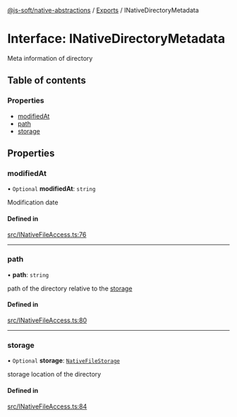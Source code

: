 [@js-soft/native-abstractions](../README.md) / [Exports](../modules.md) / INativeDirectoryMetadata

# Interface: INativeDirectoryMetadata

Meta information of directory

## Table of contents

### Properties

- [modifiedAt](INativeDirectoryMetadata.md#modifiedat)
- [path](INativeDirectoryMetadata.md#path)
- [storage](INativeDirectoryMetadata.md#storage)

## Properties

### modifiedAt

• `Optional` **modifiedAt**: `string`

Modification date

#### Defined in

[src/INativeFileAccess.ts:76](https://github.com/js-soft/ts-native-access/blob/dceb9d6/packages/abstractions/src/INativeFileAccess.ts#L76)

___

### path

• **path**: `string`

path of the directory relative to the [storage](INativeDirectoryMetadata.md#storage)

#### Defined in

[src/INativeFileAccess.ts:80](https://github.com/js-soft/ts-native-access/blob/dceb9d6/packages/abstractions/src/INativeFileAccess.ts#L80)

___

### storage

• `Optional` **storage**: [`NativeFileStorage`](../enums/NativeFileStorage.md)

storage location of the directory

#### Defined in

[src/INativeFileAccess.ts:84](https://github.com/js-soft/ts-native-access/blob/dceb9d6/packages/abstractions/src/INativeFileAccess.ts#L84)
